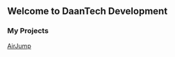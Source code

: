 ## Welcome to DaanTech Development


### My Projects
[AirJump](https://www.spigotmc.org/resources/airjump.79475/)


